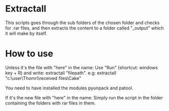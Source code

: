 # Extractall
This scripts goes through the sub folders of the chosen folder and checks for .rar files, and then extracts the content to a folder called "\_output" which it will make by itself.

# How to use
Unless it's the file with "here" in the name:
Use "Run" (shortcut: windows key + R) and write: extractall "filepath". e.g: extractall "c:\user\Thomrl\received files\Cake"

You need to have installed the modules pyunpack and patool.

If it's the new file with "here" in the name:
Simply run the script in the folder containing the folders with rar files in them.
